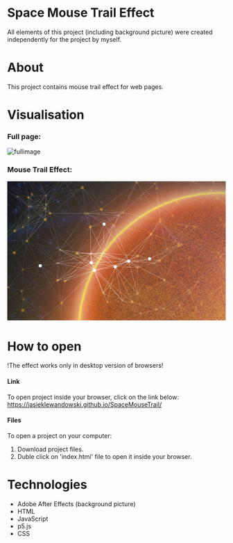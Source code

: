 # Space Mouse Trail Effect
All elements of this project (including background picture) were created independently for the project by myself. 

# About
This project contains mouse trail effect for web pages. 


# Visualisation
  
### Full page: 
  
![fullimage](/readme-pictures/full.png)
  
### Mouse Trail Effect:  
  
![fullimage](/readme-pictures/3.png)
  
  
# How to open
!The effect works only in desktop version of browsers!

#### Link
To open project inside your browser, click on the link below:   
https://jasieklewandowski.github.io/SpaceMouseTrail/
 
#### Files
To open a project on your computer:
1. Download project files.  
2. Duble click on 'index.html' file to open it inside your browser.  
  
    
# Technologies
  
* Adobe After Effects (background picture)
* HTML
* JavaScript 
* p5.js
* CSS
